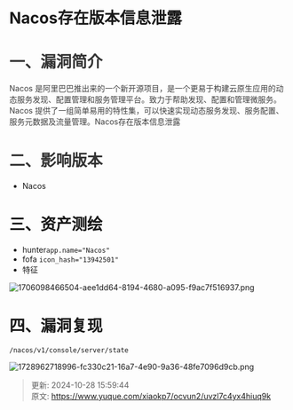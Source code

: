 # Nacos存在版本信息泄露

# <font style="color:rgb(51, 51, 51);">一、漏洞简介</font>
<font style="color:rgb(63, 63, 63);">Nacos 是阿里巴巴推出来的一个新开源项目，是一个更易于构建云原生应用的动态服务发现、配置管理和服务管理平台。致力于帮助发现、配置和管理微服务。Nacos 提供了一组简单易用的特性集，可以快速实现动态服务发现、服务配置、服务元数据及流量管理。Nacos存在版本信息泄露</font>

# <font style="color:rgb(51, 51, 51);">二、影响版本</font>
+ <font style="color:rgba(0, 0, 0, 0.9);">Nacos </font>

# <font style="color:rgba(0, 0, 0, 0.9);">三、资产测绘</font>
+ hunter`app.name="Nacos"`
+ fofa `icon_hash="13942501"`
+ 特征

![1706098466504-aee1dd64-8194-4680-a095-f9ac7f516937.png](./img/6t6u-HEvLLK-dJHp/1706098466504-aee1dd64-8194-4680-a095-f9ac7f516937-025218.png)

# 四、漏洞复现
```plain
/nacos/v1/console/server/state
```

![1728962718996-fc330c21-16a7-4e90-9a36-48fe7096d9cb.png](./img/6t6u-HEvLLK-dJHp/1728962718996-fc330c21-16a7-4e90-9a36-48fe7096d9cb-916941.png)



> 更新: 2024-10-28 15:59:44  
> 原文: <https://www.yuque.com/xiaokp7/ocvun2/uvzl7c4yx4hiuq9k>